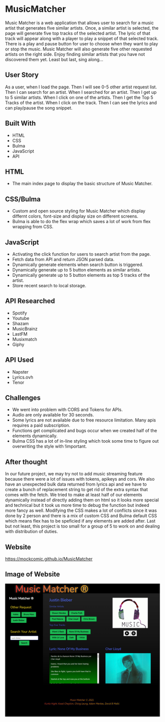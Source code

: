 # MusicMatcher
Music Matcher is a web application that allows user to search for a music artist that generates five similar artists. Once, a similar artist is selected, the page will generate five top tracks of the selected artist. The lyric of that track will appear along with a player to play a snippet of that selected track. There is a play and pause button for user to choose when they want to play or stop the music. Music Matcher will also generate five other requested artists on the right side. Enjoy finding similar artists that you have not discovered them yet. Least but last, sing along...

## User Story
As a user, when I load the page.
Then I will see 0-5 other artist request list.
Then I can search for an artist.
When I searched for an artist.
Then I get up to 5 similar artists.
When I click on one of the artists.
Then I get the Top 5 Tracks of the artist.
When I click on the track.
Then I can see the lyrics and can play/pause the song snippet.

## Built With
* HTML
* CSS
* Bulma
* JavaScript
* API

## HTML
* The main index page to display the basic structure of Music Matcher.

## CSS/Bulma
* Custom and open source styling for Music Matcher which display differnt colors, font-size and display size on different screens.
* Bulma is able to do the flex wrap which saves a lot of work from flex wrapping from CSS.

## JavaScript
* Activating the click function for users to search artist from the page.
* Fetch data from API and return JSON parsed data.
* Dynamically generate elements when search button is triggered.
* Dynamically generate up to 5 button elements as similar artists.
* Dynamically generate up to 5 button elements as top 5 tracks of the artist.
* Store recent search to local storage.

## API Researched
* Spotify
* Youtube
* Shazam
* MusicBrainz
* LastFM
* Musixmatch
* Giphy

## API Used
* Napster
* Lyrics.ovh
* Tenor

## Challenges
* We went into problem with CORS and Tokens for APIs.
* Audio are only available for 30 seconds.
* Some lyrics are not available due to free resource limitation. Many apis requires a paid subscription.
* Functions get complicated and bugs occur when we created half of the elements dynamically.
* Bulma CSS has a lot of in-line styling which took some time to figure out overwriting the style with !important.


## After thought
In our future project, we may try not to add music streaming feature because there were a lot of issues with tokens, apikeys and cors. We also have an unexpected bulk data returned from lyrics api and we have to create a bunch of replacement string to get rid of the extra syntax that comes with the fetch. We tried to make at least half of our elements dynamically instead of directly adding them on html so it looks more special and technical but it took us more time to debug the function but indeed more fancy as well. Modifying the CSS makes a lot of conflicts since it was done by 2 person and there is a mix of custom CSS and Bulma default CSS which means flex has to be speficied if any elements are added after. Last but not least, this project is too small for a group of 5 to work on and dealing with distribution of duties.


## Website
https://mockcomic.github.io/MusicMatcher

## Image of Website
![ScreenShot](./assets/images/music-matcher.jpg)
